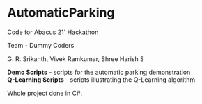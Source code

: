 # AutomaticParking

Code for Abacus 21' Hackathon

Team - Dummy Coders

G. R. Srikanth, Vivek Ramkumar, Shree Harish S

**Demo Scripts** - scripts for the automatic parking demonstration
<br>
**Q-Learning Scripts** - scripts illustrating the Q-Learning algorithm

Whole project done in C#.
